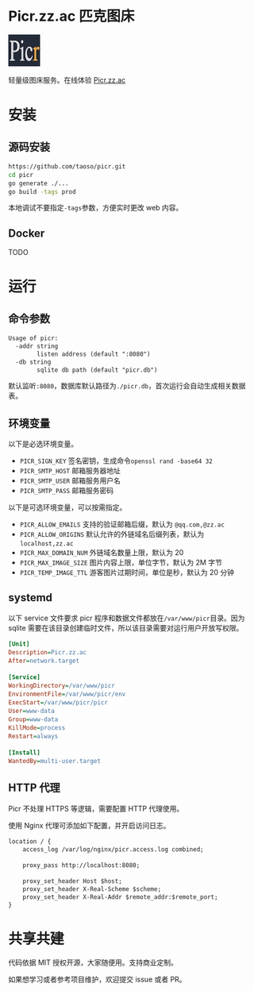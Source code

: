 # Picr.zz.ac 匹克图床

![picr](./web/picr.jpg)

轻量级图床服务。在线体验 [Picr.zz.ac](https://picr.zz.ac)

# 安装

## 源码安装

```bash
https://github.com/taoso/picr.git
cd picr
go generate ./...
go build -tags prod
```

本地调试不要指定`-tags`参数，方便实时更改 web 内容。

## Docker

TODO

# 运行

## 命令参数

```
Usage of picr:
  -addr string
        listen address (default ":8080")
  -db string
        sqlite db path (default "picr.db")
```

默认监听`:8080`，数据库默认路径为`./picr.db`，首次运行会自动生成相关数据表。

## 环境变量

以下是必选环境变量。

- `PICR_SIGN_KEY` 签名密钥，生成命令`openssl rand -base64 32`
- `PICR_SMTP_HOST` 邮箱服务器地址
- `PICR_SMTP_USER` 邮箱服务用户名
- `PICR_SMTP_PASS` 邮箱服务密码

以下是可选环境变量，可以按需指定。

- `PICR_ALLOW_EMAILS` 支持的验证邮箱后缀，默认为 `@qq.com,@zz.ac`
- `PICR_ALLOW_ORIGINS` 默认允许的外链域名后缀列表，默认为 `localhost,zz.ac`
- `PICR_MAX_DOMAIN_NUM` 外链域名数量上限，默认为 20
- `PICR_MAX_IMAGE_SIZE` 图片内容上限，单位字节，默认为 2M 字节
- `PICR_TEMP_IMAGE_TTL` 游客图片过期时间，单位是秒，默认为 20 分钟

## systemd

以下 service 文件要求 picr 程序和数据文件都放在`/var/www/picr`目录。因为 sqlite
需要在该目录创建临时文件，所以该目录需要对运行用户开放写权限。

```ini
[Unit]
Description=Picr.zz.ac
After=network.target

[Service]
WorkingDirectory=/var/www/picr
EnvironmentFile=/var/www/picr/env
ExecStart=/var/www/picr/picr
User=www-data
Group=www-data
KillMode=process
Restart=always

[Install]
WantedBy=multi-user.target
```

## HTTP 代理

Picr 不处理 HTTPS 等逻辑，需要配置 HTTP 代理使用。

使用 Nginx 代理可添加如下配置，并开启访问日志。

```nginx
location / {
    access_log /var/log/nginx/picr.access.log combined;

    proxy_pass http://localhost:8080;

    proxy_set_header Host $host;
    proxy_set_header X-Real-Scheme $scheme;
    proxy_set_header X-Real-Addr $remote_addr:$remote_port;
}
```

# 共享共建

代码依据 MIT 授权开源，大家随便用。支持商业定制。

如果想学习或者参考项目维护，欢迎提交 issue 或者 PR。
